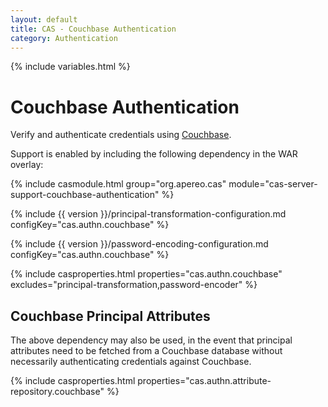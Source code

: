 ```yaml
---
layout: default
title: CAS - Couchbase Authentication
category: Authentication
---
```

{% include variables.html %}


# Couchbase Authentication

Verify and authenticate credentials using [Couchbase](http://www.couchbase.com/).

Support is enabled by including the following dependency in the WAR overlay:

{% include casmodule.html group="org.apereo.cas" module="cas-server-support-couchbase-authentication" %}

{% include {{ version }}/principal-transformation-configuration.md configKey="cas.authn.couchbase" %}

{% include {{ version }}/password-encoding-configuration.md configKey="cas.authn.couchbase" %}

{% include casproperties.html properties="cas.authn.couchbase" excludes="principal-transformation,password-encoder" %}

## Couchbase Principal Attributes

The above dependency may also be used, in the event that principal attributes 
need to be fetched from a Couchbase database without necessarily authenticating credentials against Couchbase. 

{% include casproperties.html properties="cas.authn.attribute-repository.couchbase" %}
